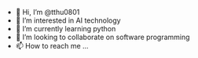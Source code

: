 - 👋 Hi, I’m @tthu0801
- 👀 I’m interested in AI technology
- 🌱 I’m currently learning python
- 💞️ I’m looking to collaborate on software programming
- 📫 How to reach me ...

<!---
tthu0801/tthu0801 is a ✨ special ✨ repository because its `README.md` (this file) appears on your GitHub profile.
You can click the Preview link to take a look at your changes.
--->
